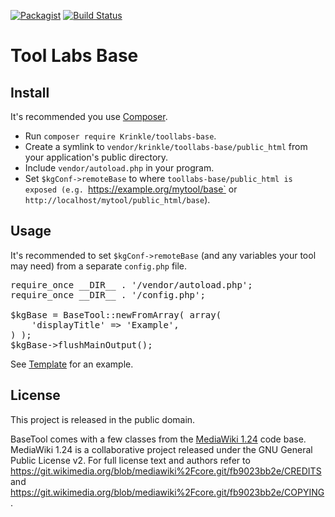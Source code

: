 [![Packagist](https://img.shields.io/packagist/v/Krinkle/toollabs-base.svg?style=flat)](https://packagist.org/packages/Krinkle/toollabs-base) [![Build Status](https://travis-ci.org/Krinkle/toollabs-base.svg?branch=master)](https://travis-ci.org/Krinkle/toollabs-base)

# Tool Labs Base

## Install

It's recommended you use [Composer](https://getcomposer.org).

* Run `composer require Krinkle/toollabs-base`.
* Create a symlink to `vendor/krinkle/toollabs-base/public_html` from your application's public directory.
* Include `vendor/autoload.php` in your program.
* Set `$kgConf->remoteBase` to where `toollabs-base/public_html is exposed (e.g. `https://example.org/mytool/base` or `http://localhost/mytool/public_html/base`).

## Usage

It's recommended to set `$kgConf->remoteBase` (and any variables your tool may need) from a separate `config.php` file.

<pre lang="php">
require_once __DIR__ . '/vendor/autoload.php';
require_once __DIR__ . '/config.php';

$kgBase = BaseTool::newFromArray( array(
	'displayTitle' => 'Example',
) );
$kgBase->flushMainOutput();
</pre>

See [Template](/template) for an example.

## License

This project is released in the public domain.

BaseTool comes with a few classes from the [MediaWiki 1.24](https://www.mediawiki.org/) code base. MediaWiki 1.24 is a collaborative project released under the GNU General Public License v2. For full license text and authors refer to https://git.wikimedia.org/blob/mediawiki%2Fcore.git/fb9023bb2e/CREDITS and https://git.wikimedia.org/blob/mediawiki%2Fcore.git/fb9023bb2e/COPYING.
